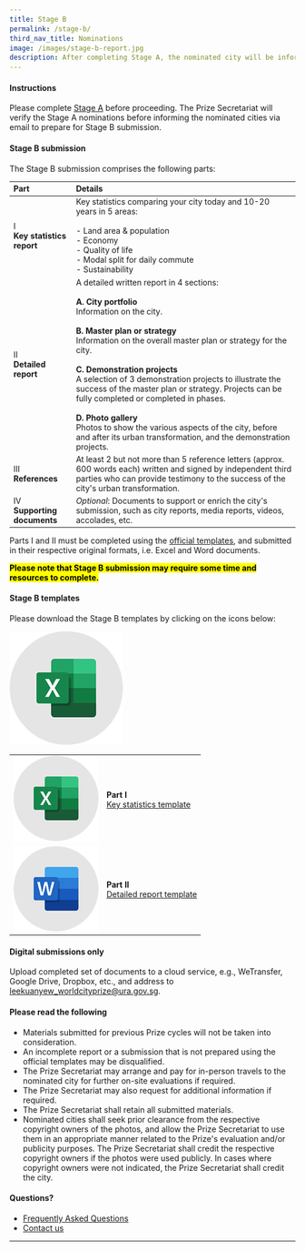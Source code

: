 ```yaml
---
title: Stage B
permalink: /stage-b/
third_nav_title: Nominations
image: /images/stage-b-report.jpg
description: After completing Stage A, the nominated city will be informed to prepare and submit a detailed report using the official report template.
---
```


#### **Instructions**

Please complete [Stage A](/stage-a) before proceeding. The Prize Secretariat will verify the Stage A nominations before informing the nominated cities via email to prepare for Stage B submission.

#### **Stage B submission**

The Stage B submission comprises the following parts: 

| Part | Details |
| :--- | :--- |
| I <br> **Key statistics report** | Key statistics comparing your city today and 10-20 years in 5 areas: <br><br> - Land area & population <br> - Economy <br> - Quality of life <br> - Modal split for daily commute <br> - Sustainability |
| II <br> **Detailed report** | A detailed written report in 4 sections: <br><br> **A. City portfolio** <br> Information on the city. <br><br> **B. Master plan or strategy** <br> Information on the overall master plan or strategy for the city. <br><br> **C. Demonstration projects** <br> A selection of 3 demonstration projects to illustrate the success of the master plan or strategy. Projects can be fully completed or completed in phases. <br><br> **D. Photo gallery** <br> Photos to show the various aspects of the city, before and after its urban transformation, and the demonstration projects. |
| III <br> **References** | At least 2 but not more than 5 reference letters (approx. 600 words each) written and signed by independent third parties who can provide testimony to the success of the city's urban transformation. | 
| IV <br> **Supporting documents** | _Optional_: Documents to support or enrich the city's submission, such as city reports, media reports, videos, accolades, etc. |

Parts I and II must be completed using the [official templates](#stage-b-templates), and submitted in their respective original formats, i.e. Excel and Word documents.

**<mark>Please note that Stage B submission may require some time and resources to complete.</mark>** 

#### **Stage B templates**

Please download the Stage B templates by clicking on the icons below: 

![Key statistics template](/images/nominations/key-statistics.png)

<table style="width: 100%;" border="0" cellpadding="10">
<tbody>
<tr>
<td style="width: 150px;"><img src="/images/nominations/key-statistics.png" alt="Key statistics template" /></td>
<td><strong>Part I</strong><br /><a href="/peter-ho/">Key statistics template</a></td>
</tr>
<tr>
<td style="width: 150px;"><img src="/images/nominations/detailed-report.png" alt="Detailed report" /></td>
<td><strong>Part II</strong><br /><a href="/peter-ho/">Detailed report template</a></td>
</tr>
</tbody>
</table>

#### **Digital submissions only**

Upload completed set of documents to a cloud service, e.g., WeTransfer, Google Drive, Dropbox, etc., and address to [leekuanyew_worldcityprize@ura.gov.sg](mailto:leekuanyew_worldcityprize@ura.gov.sg). 

#### **Please read the following**

- Materials submitted for previous Prize cycles will not be taken into consideration. 
- An incomplete report or a submission that is not prepared using the official templates may be disqualified. 
- The Prize Secretariat may arrange and pay for in-person travels to the nominated city for further on-site evaluations if required. 
- The Prize Secretariat may also request for additional information if required. 
- The Prize Secretariat shall retain all submitted materials. 
- Nominated cities shall seek prior clearance from the respective copyright owners of the photos, and allow the Prize Secretariat to use them in an appropriate manner related to the Prize's evaluation and/or publicity purposes. The Prize Secretariat shall credit the respective copyright owners if the photos were used publicly. In cases where copyright owners were not indicated, the Prize Secretariat shall credit the city. 
  
#### **Questions?**

- [Frequently Asked Questions](/faq/) 
- [Contact us](/feedback/)

---

[^1]: The link to download the official report template will be made available when nominations are open. 

